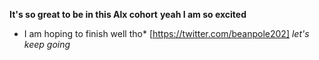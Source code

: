 **It's so great to be in this Alx cohort**
**yeah I am so excited**
* I am hoping to finish well tho*
[https://twitter.com/beanpole202]
_let's keep going_
